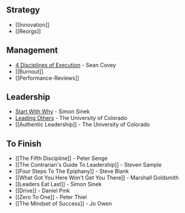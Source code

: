 ## Strategy

* [[Innovation]]
* [[Reorgs]]

## Management

* [4 Disciplines of Execution](4-Disciplines-Of-Execution) - Sean Covey
* [[Burnout]]
* [[Performance-Reviews]]

## Leadership

* [Start With Why](Start-With-Why) - Simon Sinek
* [Leading Others](Leading-Others) - The University of Colorado
* [[Authentic Leadership]] - The University of Colorado

## To Finish

* [[The Fifth Discipline]] - Peter Senge
* [[The Contrarian's Guide To Leadership]] - Steven Sample
* [[Four Steps To The Epiphany]] - Steve Blank
* [[What Got You Here Won't Get You There]] - Marshall Goldsmith
* [[Leaders Eat Last]] - Simon Sinek
* [[Drive]] - Daniel Pink
* [[Zero To One]] - Peter Thiel
* [[The Mindset of Success]] - Jo Owen
